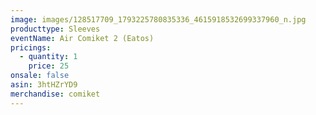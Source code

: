 ```yaml
---
image: images/128517709_1793225780835336_4615918532699337960_n.jpg
producttype: Sleeves
eventName: Air Comiket 2 (Eatos)
pricings:
  - quantity: 1
    price: 25
onsale: false
asin: 3htHZrYD9
merchandise: comiket
---
```

